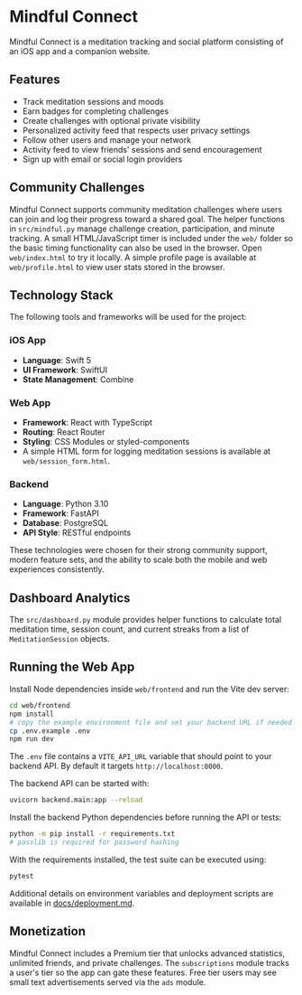 # Mindful Connect

Mindful Connect is a meditation tracking and social platform consisting of an iOS app and a companion website.

## Features

- Track meditation sessions and moods
- Earn badges for completing challenges
- Create challenges with optional private visibility
- Personalized activity feed that respects user privacy settings
- Follow other users and manage your network
- Activity feed to view friends' sessions and send encouragement
- Sign up with email or social login providers

## Community Challenges
Mindful Connect supports community meditation challenges where users can join and log their progress toward a shared goal. The helper functions in `src/mindful.py` manage challenge creation, participation, and minute tracking.
A small HTML/JavaScript timer is included under the `web/` folder so the basic timing functionality can also be used in the browser. Open `web/index.html` to try it locally. A simple profile page is available at `web/profile.html` to view user stats stored in the browser.

## Technology Stack

The following tools and frameworks will be used for the project:

### iOS App
- **Language**: Swift 5
- **UI Framework**: SwiftUI
- **State Management**: Combine

### Web App
- **Framework**: React with TypeScript
- **Routing**: React Router
- **Styling**: CSS Modules or styled-components
- A simple HTML form for logging meditation sessions is available at
  `web/session_form.html`.

### Backend
- **Language**: Python 3.10
- **Framework**: FastAPI
- **Database**: PostgreSQL
- **API Style**: RESTful endpoints

These technologies were chosen for their strong community support, modern feature sets, and the ability to scale both the mobile and web experiences consistently.

## Dashboard Analytics

The `src/dashboard.py` module provides helper functions to calculate total meditation time, session count, and current streaks from a list of `MeditationSession` objects.

## Running the Web App

Install Node dependencies inside `web/frontend` and run the Vite dev server:

```bash
cd web/frontend
npm install
# copy the example environment file and set your backend URL if needed
cp .env.example .env
npm run dev
```

The `.env` file contains a `VITE_API_URL` variable that should point to your backend API. By default it targets `http://localhost:8000`.

The backend API can be started with:

```bash
uvicorn backend.main:app --reload
```

Install the backend Python dependencies before running the API or tests:

```bash
python -m pip install -r requirements.txt
# passlib is required for password hashing
```

With the requirements installed, the test suite can be executed using:

```bash
pytest
```

Additional details on environment variables and deployment scripts are available in [docs/deployment.md](docs/deployment.md).

## Monetization

Mindful Connect includes a Premium tier that unlocks advanced statistics,
unlimited friends, and private challenges. The `subscriptions` module tracks a
user's tier so the app can gate these features. Free tier users may see small
text advertisements served via the `ads` module.

